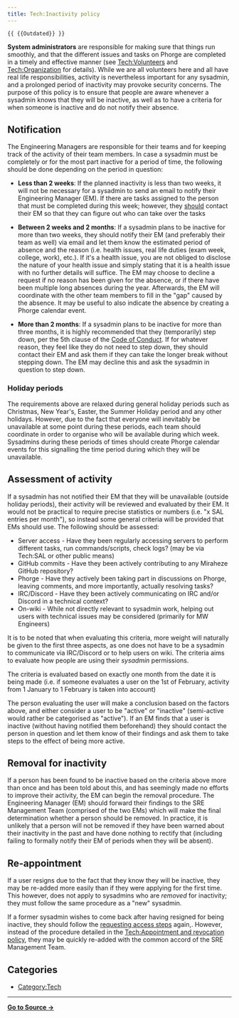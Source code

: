 ```yaml
---
title: Tech:Inactivity policy
---
```


`{{ {{Outdated}} }}`

**System administrators** are responsible for making sure that things run smoothly, and that the different issues and tasks on Phorge are completed in a timely and effective manner (see [Tech:Volunteers](/tech-docs/techvolunteers) and [Tech:Organization](/tech-docs/techorganization) for details). While we are all volunteers here and all have real life responsibilities, activity is nevertheless important for any sysadmin, and a prolonged period of inactivity may provoke security concerns.
The purpose of this policy is to ensure that people are aware whenever a sysadmin knows that they will be inactive, as well as to have a criteria for when someone is inactive and do not notify their absence.

## Notification 

The Engineering Managers are responsible for their teams and for keeping track of the activity of their team members. In case a sysadmin must be completely or for the most part inactive for a period of time, the following should be done depending on the period in question:
* **Less than 2 weeks**: If the planned inactivity is less than two weeks, it will not be necessary for a sysadmin to send an email to notify their Engineering Manager (EM). If there are tasks assigned to the person that must be completed during this week; however, they [should](https://meta.miraheze.org/wiki/rfc:2119) contact their EM so that they can figure out who can take over the tasks

* **Between 2 weeks and 2 months**: If a sysadmin plans to be inactive for more than two weeks, they should notify their EM (and preferably their team as well) via email and let them know the estimated period of absence and the reason (i.e. health issues, real life duties (exam week, college, work), etc.). If it's a health issue, you are not obliged to disclose the nature of your health issue and simply stating that it is a health issue with no further details will suffice. The EM may choose to decline a request if no reason has been given for the absence, or if there have been multiple long absences during the year. Afterwards, the EM will coordinate with the other team members to fill in the "gap" caused by the absence. It may be useful to also indicate the absence by creating a Phorge calendar event.

* **More than 2 months**: If a sysadmin plans to be inactive for more than three months, it is highly recommended that they (temporarily) step down, per the 5th clause of the [Code of Conduct](https://meta.miraheze.org/wiki/Code_of_Conduct). If for whatever reason, they feel like they do not need to step down, they should contact their EM and ask them if they can take the longer break without stepping down. The EM may decline this and ask the sysadmin in question to step down.

### Holiday periods 

The requirements above are relaxed during general holiday periods such as Christmas, New Year's, Easter, the Summer Holiday period and any other holidays. However, due to the fact that everyone will inevitably be unavailable at some point during these periods, each team should coordinate in order to organise who will be available during which week. Sysadmins during these periods of times should create Phorge calendar events for this signalling the time period during which they will be unavailable.

## Assessment of activity 

If a sysadmin has not notified their EM that they will be unavailable (outside holiday periods), their activity will be reviewed and evaluated by their EM. It would not be practical to require precise statistics or numbers (i.e. "x SAL entries per month"), so instead some general criteria will be provided that EMs should use. The following should be assessed:
* Server access - Have they been regularly accessing servers to perform different tasks, run commands/scripts, check logs? (may be via Tech:SAL or other public means)
* GitHub commits - Have they been actively contributing to any Miraheze GitHub repository?
* Phorge - Have they actively been taking part in discussions on Phorge, leaving comments, and more importantly, actually resolving tasks?
* IRC/Discord - Have they been actively communicating on IRC and/or Discord in a technical context?
* On-wiki - While not directly relevant to sysadmin work, helping out users with technical issues may be considered (primarily for MW Engineers)

It is to be noted that when evaluating this criteria, more weight will naturally be given to the first three aspects, as one does not have to be a sysadmin to communicate via IRC/Discord or to help users on wiki. The criteria aims to evaluate how people are using their *sysadmin* permissions.

The criteria is evaluated based on exactly one month from the date it is being made (i.e. if someone evaluates a user on the 1st of February, activity from 1 January to 1 February is taken into account)

The person evaluating the user will make a conclusion based on the factors above, and either consider a user to be "active" or "inactive" (semi-active would rather be categorised as "active"). If an EM finds that a user is inactive (without having notified them beforehand) they should contact the person in question and let them know of their findings and ask them to take steps to the effect of being more active.

## Removal for inactivity 

If a person has been found to be inactive based on the criteria above more than once and has been told about this, and has seemingly made no efforts to improve their activity, the EM can begin the removal procedure. The Engineering Manager (EM) should forward their findings to the SRE Management Team (comprised of the two EMs) which will make the final determination whether a person should be removed. In practice, it is unlikely that a person will not be removed if they have been warned about their inactivity in the past and have done nothing to rectify that (including failing to formally notify their EM of periods when they will be absent).

## Re-appointment 

If a user resigns due to the fact that they know they will be inactive, they may be re-added more easily than if they were applying for the first time. This however, does not apply to sysadmins who are *removed* for inactivity; they must follow the same procedure as a "new" sysadmin.

If a former sysadmin wishes to come back after having resigned for being inactive, they should follow the [requesting access steps](/tech-docs/techappointment_and_revocation_policy#how-to-request-access) again,. However, instead of the procedure detailed in the [Tech:Appointment and revocation policy](/tech-docs/techappointment_and_revocation_policy), they may be quickly re-added with the common accord of the SRE Management Team.

## Categories

* [Category:Tech](https://meta.miraheze.org/wiki/Category:Tech)



----
**[Go to Source &rarr;](https://meta.miraheze.org/wiki/Tech:Inactivity_policy)**